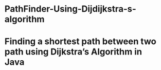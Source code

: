 # PathFinder-Using-Dijdijkstra-s-algorithm
# Finding a shortest path between two path using Dijkstra’s Algorithm in Java  
